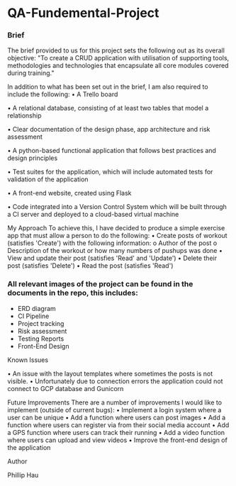 # QA-Fundemental-Project

### Brief
The brief provided to us for this project sets the following out as its overall objective: "To create a CRUD application with utilisation of supporting tools, methodologies and technologies that encapsulate all core modules covered during training."


In addition to what has been set out in the brief, I am also required to include the following:
•	A Trello board

•	A relational database, consisting of at least two tables that model a relationship

•	Clear documentation of the design phase, app architecture and risk assessment

•	A python-based functional application that follows best practices and design principles

•	Test suites for the application, which will include automated tests for validation of the application

•	A front-end website, created using Flask

•	Code integrated into a Version Control System which will be built through a CI server and deployed to a cloud-based virtual machine

My Approach
To achieve this, I have decided to produce a simple exercise app that must allow a person to do the following:
•	Create posts of workout (satisfies 'Create') with the following information:
o	Author of the post
o	Description of the workout or how many numbers of pushups was done
•	View and update their post (satisfies 'Read' and 'Update')
•	Delete their post (satisfies 'Delete')
•	Read the post (satisfies 'Read')

### All  relevant images of the project can be found in the documents in the repo, this includes:
* ERD diagram
* CI Pipeline
* Project tracking 
* Risk assessment
* Testing Reports
* Front-End Design

Known Issues

•	An issue with the  layout templates where sometimes the posts is not visible.
•	Unfortunately due to connection errors the application could not connect to GCP database and Gunicorn

Future Improvements
There are a number of improvements I would like to implement (outside of current bugs):
•	Implement a login system where a user can be unique
•	Add a function where users can post images
•	Add a function where users can register via from their social media account
•	Add a GPS function where users can track their running
•	Add a video function where users can upload and view videos
•	Improve the front-end design of the application 
	


Author

Phillip Hau



	
